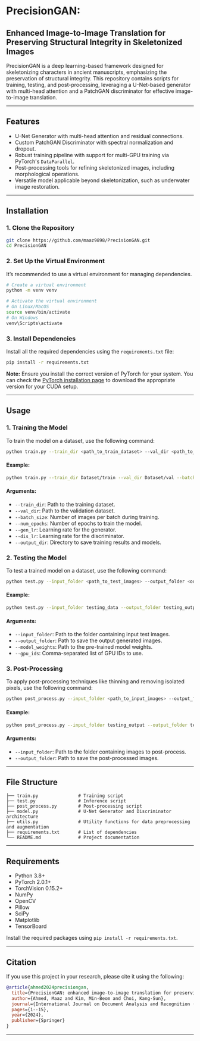 # PrecisionGAN: 

## Enhanced Image-to-Image Translation for Preserving Structural Integrity in Skeletonized Images

PrecisionGAN is a deep learning-based framework designed for skeletonizing characters in ancient manuscripts, emphasizing the preservation of structural integrity. This repository contains scripts for training, testing, and post-processing, leveraging a U-Net-based generator with multi-head attention and a PatchGAN discriminator for effective image-to-image translation.

---

## **Features**

- U-Net Generator with multi-head attention and residual connections.
- Custom PatchGAN Discriminator with spectral normalization and dropout.
- Robust training pipeline with support for multi-GPU training via PyTorch's `DataParallel`.
- Post-processing tools for refining skeletonized images, including morphological operations.
- Versatile model applicable beyond skeletonization, such as underwater image restoration.

---

## **Installation**

### **1. Clone the Repository**

```bash
git clone https://github.com/maaz9898/PrecisionGAN.git
cd PrecisionGAN
```

### **2. Set Up the Virtual Environment**

It’s recommended to use a virtual environment for managing dependencies.

```bash
# Create a virtual environment
python -m venv venv

# Activate the virtual environment
# On Linux/MacOS
source venv/bin/activate
# On Windows
venv\Scripts\activate
```

### **3. Install Dependencies**

Install all the required dependencies using the `requirements.txt` file:

```bash
pip install -r requirements.txt
```

**Note:** Ensure you install the correct version of PyTorch for your system. You can check the [PyTorch installation page](https://pytorch.org/get-started/locally/) to download the appropriate version for your CUDA setup.

---

## **Usage**

### **1. Training the Model**

To train the model on a dataset, use the following command:

```bash
python train.py --train_dir <path_to_train_dataset> --val_dir <path_to_val_dataset> --batch_size 64 --num_epochs 500 --gen_lr 0.0002 --dis_lr 0.00002 --output_dir <output_directory>
```

#### **Example:**

```bash
python train.py --train_dir Dataset/train --val_dir Dataset/val --batch_size 64 --num_epochs 500 --gen_lr 0.0002 --dis_lr 0.00002 --output_dir result
```

#### **Arguments:**

- `--train_dir`: Path to the training dataset.
- `--val_dir`: Path to the validation dataset.
- `--batch_size`: Number of images per batch during training.
- `--num_epochs`: Number of epochs to train the model.
- `--gen_lr`: Learning rate for the generator.
- `--dis_lr`: Learning rate for the discriminator.
- `--output_dir`: Directory to save training results and models.

### **2. Testing the Model**

To test a trained model on a dataset, use the following command:

```bash
python test.py --input_folder <path_to_test_images> --output_folder <output_directory> --model_weights <path_to_pretrained_weights> --gpu_ids <GPU_IDs>
```

#### **Example:**

```bash
python test.py --input_folder testing_data --output_folder testing_output --model_weights pretrained_weights.pth --gpu_ids 0
```

#### **Arguments:**

- `--input_folder`: Path to the folder containing input test images.
- `--output_folder`: Path to save the output generated images.
- `--model_weights`: Path to the pre-trained model weights.
- `--gpu_ids`: Comma-separated list of GPU IDs to use.

### **3. Post-Processing**

To apply post-processing techniques like thinning and removing isolated pixels, use the following command:

```bash
python post_process.py --input_folder <path_to_input_images> --output_folder <path_to_output_images>
```

#### **Example:**

```bash
python post_process.py --input_folder testing_output --output_folder testing_pp
```

#### **Arguments:**

- `--input_folder`: Path to the folder containing images to post-process.
- `--output_folder`: Path to save the post-processed images.

---

## **File Structure**

```text
├── train.py               # Training script
├── test.py                # Inference script
├── post_process.py        # Post-processing script
├── model.py               # U-Net Generator and Discriminator architecture
├── utils.py               # Utility functions for data preprocessing and augmentation
├── requirements.txt       # List of dependencies
└── README.md              # Project documentation
```

---

## **Requirements**

- Python 3.8+
- PyTorch 2.0.1+
- TorchVision 0.15.2+
- NumPy
- OpenCV
- Pillow
- SciPy
- Matplotlib
- TensorBoard

Install the required packages using `pip install -r requirements.txt`.

---

## **Citation**

If you use this project in your research, please cite it using the following:

```bibtex
@article{ahmed2024precisiongan,
  title={PrecisionGAN: enhanced image-to-image translation for preserving structural integrity in skeletonized images},
  author={Ahmed, Maaz and Kim, Min-Beom and Choi, Kang-Sun},
  journal={International Journal on Document Analysis and Recognition (IJDAR)},
  pages={1--15},
  year={2024},
  publisher={Springer}
}
```

---
